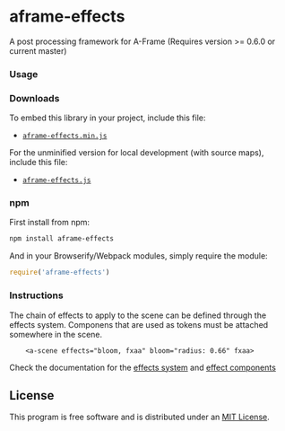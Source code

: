 aframe-effects
========

A post processing framework for A-Frame (Requires version >= 0.6.0 or current master)

### Usage ###

### Downloads

To embed this library in your project, include this file:

* [`aframe-effects.min.js`](http://wizgrav.github.io/aframe-effects/dist/aframe-effects.min.js)

For the unminified version for local development (with source maps), include this file:

* [`aframe-effects.js`](http://wizgrav.github.io/aframe-effects/dist/aframe-effects.js)

### npm

First install from npm:

```sh
npm install aframe-effects
```

And in your Browserify/Webpack modules, simply require the module:

```js
require('aframe-effects')
```

### Instructions ###

The chain of effects to apply to the scene can be defined through the effects system. Componens that are used as tokens must be attached somewhere in the scene.

```
    <a-scene effects="bloom, fxaa" bloom="radius: 0.66" fxaa>
```


Check the documentation for the [effects system](systems/README.md) and [effect components](components/README.md)


## License

This program is free software and is distributed under an [MIT License](LICENSE).

